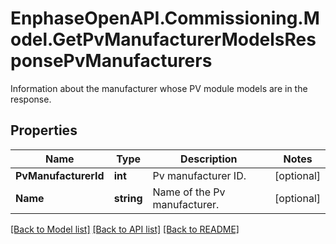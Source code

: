 # EnphaseOpenAPI.Commissioning.Model.GetPvManufacturerModelsResponsePvManufacturers
Information about the manufacturer whose PV module models are in the response.

## Properties

Name | Type | Description | Notes
------------ | ------------- | ------------- | -------------
**PvManufacturerId** | **int** | Pv manufacturer ID. | [optional] 
**Name** | **string** | Name of the Pv manufacturer. | [optional] 

[[Back to Model list]](../README.md#documentation-for-models) [[Back to API list]](../README.md#documentation-for-api-endpoints) [[Back to README]](../README.md)

